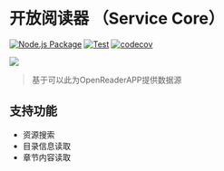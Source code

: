 # 开放阅读器 （Service Core）

[![Node.js Package](https://github.com/open-reader/service-core/actions/workflows/publish-packages.yml/badge.svg)](https://github.com/open-reader/service-core/actions/workflows/publish-packages.yml) 
[![Test](https://github.com/open-reader/service-core/actions/workflows/test.yaml/badge.svg)](https://github.com/open-reader/service-core/actions/workflows/test.yaml)
[![codecov](https://codecov.io/gh/open-reader/service-core/branch/main/graph/badge.svg?token=NLV28QC1WG)](https://codecov.io/gh/open-reader/service-core)

![](https://codecov.io/gh/open-reader/service-core/branch/main/graphs/tree.svg?token=NLV28QC1WG)

> 基于可以此为OpenReaderAPP提供数据源  

## 支持功能

* 资源搜索
* 目录信息读取
* 章节内容读取
